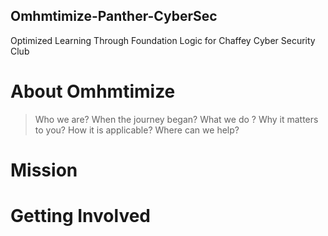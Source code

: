 ## Omhmtimize-Panther-CyberSec
Optimized Learning Through Foundation Logic for Chaffey Cyber Security Club


# About Omhmtimize

  > Who we are?
  > When the journey began?
  > What we do ?
  > Why it matters to you?
  > How it is applicable?
  > Where can we help?
  
# Mission


# Getting Involved
